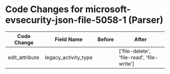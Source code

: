 # Code Changes for microsoft-evsecurity-json-file-5058-1 (Parser)

| Code Change | Field Name | Before | After |
|-------------|------------|--------|-------|
| edit_attribute | legacy_activity_type |  | ['file-delete', 'file-read', 'file-write'] |